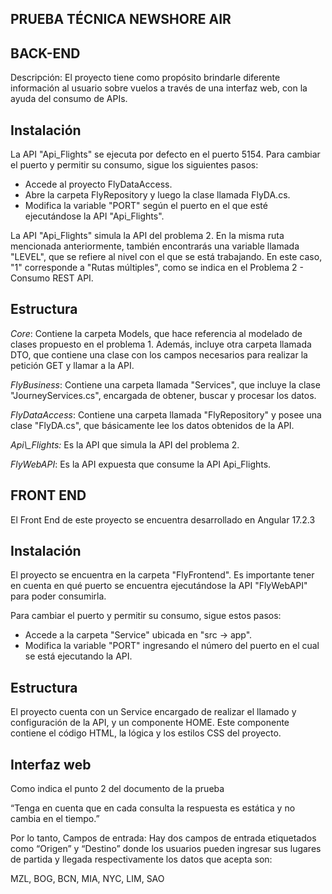 ## PRUEBA TÉCNICA NEWSHORE AIR

## BACK-END
Descripción: El proyecto tiene como propósito brindarle diferente información al usuario sobre vuelos a través de una interfaz web, con la ayuda del consumo de APIs.

## Instalación

La API "Api\_Flights" se ejecuta por defecto en el puerto 5154. Para cambiar el puerto y permitir su consumo, sigue los siguientes pasos:

- Accede al proyecto FlyDataAccess.
- Abre la carpeta FlyRepository y luego la clase llamada FlyDA.cs.
- Modifica la variable "PORT" según el puerto en el que esté ejecutándose la API "Api\_Flights".

La API "Api\_Flights" simula la API del problema 2. En la misma ruta mencionada anteriormente, también encontrarás una variable llamada "LEVEL", que se refiere al nivel con el que se está trabajando. En este caso, "1" corresponde a "Rutas múltiples", como se indica en el Problema 2 - Consumo REST API.

## Estructura

*Core*: Contiene la carpeta Models, que hace referencia al modelado de clases propuesto en el problema 1. Además, incluye otra carpeta llamada DTO, que contiene una clase con los campos necesarios para realizar la petición GET y llamar a la API.

*FlyBusiness*: Contiene una carpeta llamada "Services", que incluye la clase "JourneyServices.cs", encargada de obtener, buscar y procesar los datos.

*FlyDataAccess*: Contiene una carpeta llamada "FlyRepository" y posee una clase "FlyDA.cs", que básicamente lee los datos obtenidos de la API.

*Api\\_Flights:* Es la API que simula la API del problema 2.

*FlyWebAPI*: Es la API expuesta que consume la API Api\_Flights.



## FRONT END

El Front End de este proyecto se encuentra desarrollado en Angular 17.2.3

## Instalación

El proyecto se encuentra en la carpeta "FlyFrontend". Es importante tener en cuenta en qué puerto se encuentra ejecutándose la API "FlyWebAPI" para poder consumirla.

Para cambiar el puerto y permitir su consumo, sigue estos pasos:

- Accede a la carpeta "Service" ubicada en "src -> app".
- Modifica la variable "PORT" ingresando el número del puerto en el cual se está ejecutando la API.

## Estructura

El proyecto cuenta con un Service encargado de realizar el llamado y configuración de la API, y un componente HOME. Este componente contiene el código HTML, la lógica y los estilos CSS del proyecto.

## Interfaz web

Como indica el punto 2 del documento de la prueba 

“Tenga en cuenta que en cada consulta la respuesta es estática y no cambia en el tiempo.” 

Por lo tanto, Campos de entrada: Hay dos campos de entrada etiquetados como “Origen” y “Destino” donde los usuarios pueden ingresar sus lugares de partida y llegada respectivamente los datos que acepta son:

MZL, BOG, BCN, MIA, NYC, LIM, SAO